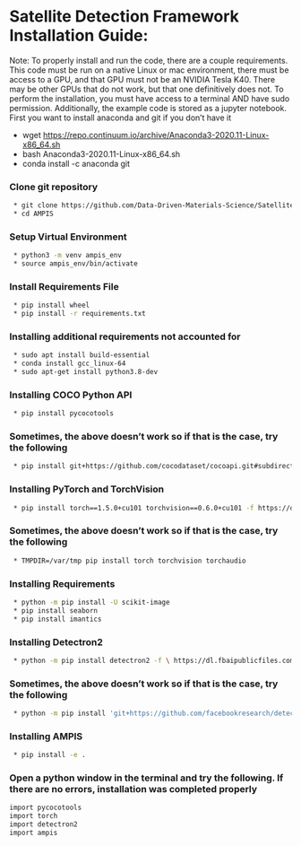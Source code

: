 # Satellite Detection Framework Installation Guide:
Note:
To properly install and run the code, there are a couple requirements. This code must be run on a native Linux or mac environment, there must be access to a GPU, and that GPU must not be an NVIDIA Tesla K40. There may be other GPUs that do not work, but that one definitively does not. To perform the installation, you must have access to a terminal AND have sudo permission. Additionally, the example code is stored as a jupyter notebook. 
First you want to install anaconda and git if you don’t have it
 * wget https://repo.continuum.io/archive/Anaconda3-2020.11-Linux-x86_64.sh
 * bash Anaconda3-2020.11-Linux-x86_64.sh
 * conda install -c anaconda git

### Clone git repository
```bash
 * git clone https://github.com/Data-Driven-Materials-Science/Satellite_Detection_Refinement.git
 * cd AMPIS
```

### Setup Virtual Environment
```bash
 * python3 -m venv ampis_env
 * source ampis_env/bin/activate
```

### Install Requirements File
```bash
 * pip install wheel
 * pip install -r requirements.txt
```

### Installing additional requirements not accounted for
```bash
 * sudo apt install build-essential
 * conda install gcc_linux-64 
 * sudo apt-get install python3.8-dev
```

### Installing COCO Python API
```bash
 * pip install pycocotools
```

### Sometimes, the above doesn’t work so if that is the case, try the following
```bash
 * pip install git+https://github.com/cocodataset/cocoapi.git#subdirectory=PythonAPI
```

### Installing PyTorch and TorchVision
```bash
 * pip install torch==1.5.0+cu101 torchvision==0.6.0+cu101 -f https://download.pytorch.org/whl/torch_stable.html
```

### Sometimes, the above doesn’t work so if that is the case, try the following
```bash
 * TMPDIR=/var/tmp pip install torch torchvision torchaudio
```

### Installing Requirements
```bash
 * python -m pip install -U scikit-image
 * pip install seaborn
 * pip install imantics 
```

### Installing Detectron2
```bash
 * python -m pip install detectron2 -f \ https://dl.fbaipublicfiles.com/detectron2/wheels/cu102/torch1.8/index.html
```

### Sometimes, the above doesn’t work so if that is the case, try the following
```bash
 * python -m pip install 'git+https://github.com/facebookresearch/detectron2.git'
```

### Installing AMPIS
```bash
 * pip install -e .
```

### Open a python window in the terminal and try the following. If there are no errors, installation was completed properly
```bash
import pycocotools
import torch
import detectron2
import ampis
```
